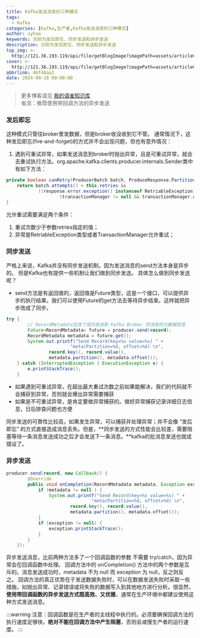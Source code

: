 ```yaml
---
title: Kafka发送消息的三种模式
tags:
  - Kafka
categories: [Kafka,生产者,Kafka发送消息的三种模式]
author: xyhao
keywords: 分别为发后即忘、同步发送和异步发送
description: 分别为发后即忘、同步发送和异步发送
top_img: >-
  http://121.36.193.119/api/file/getBlogImage?imagePath=assets/articleCover/Kafka.png
cover: >-
  http://121.36.193.119/api/file/getBlogImage?imagePath=assets/articleCover/Kafka.png
abbrlink: 46f48aa2
date: 2024-08-18 00:00:00
---
```



> 更多博客请见 [我的语雀知识库](https://www.yuque.com/u41117719/xd1qgc)  
> 省流：推荐使用带回调方法的异步发送

### 发后即忘
这种模式只管往broker里发数据，但是broker收没收到它不管。
通常情况下，这种发后即忘(fire-and-forget)的方式并不会出现问题，但也有意外情况：

1. 遇到可重试异常，如果发送消息到broker时抛出异常，且是可重试异常，就会去重试执行方法。org.apache.kafka.clients.producer.internals.Sender类中有如下方法：
```java
private boolean canRetry(ProducerBatch batch, ProduceResponse.PartitionResponse response) {
    return batch.attempts() < this.retries &&
            ((response.error.exception() instanceof RetriableException) ||
                    (transactionManager != null && transactionManager.canRetry(response, batch)));
}
```
允许重试需要满足两个条件：

1. 重试次数少于参数retries指定的值；
2. 异常是RetriableException类型或者TransactionManager允许重试；
### 同步发送
严格上来说，Kafka并没有同步发送机制。因为发送消息的send方法本身是异步的。
但是Kafka也有提供一些机制让我们做到同步发送。
具体怎么做到同步发送呢？

- send方法是有返回值的，返回值是Future类型，这是一个接口，可以提供异步的执行结果。我们可以使用Future的get方法去等待异步结束。这样就把异步改成了同步。

```java
try {
        // RecordMetadata包含了成功发送到 Kafka Broker 的消息的元数据信息
        Future<RecordMetadata> future = producer.send(record);
        RecordMetadata metadata = future.get();
        System.out.printf("Send Record(key=%s value=%s) " +
                        "meta(Partition=%d, offset=%d) \n",
                record.key(), record.value(),
                metadata.partition(), metadata.offset());
    } catch (InterruptedException | ExecutionException e) {
        e.printStackTrace();
    }

```

- 如果遇到可重试异常，在超出最大重试次数之前如果能解决，我们的代码就不会捕获到异常，否则就会爆出异常需要捕获
- 如果是不可重试异常，是肯定要做异常捕获的。做好异常捕获记录详细日志信息，日后排查问题也方便

同步发送的可靠性比较高，如果发生异常，可以捕获并处理异常；并不会像 “发后即忘” 的方式直接造成消息丢失。但是，**同步发送的方式性能会比较差，需要阻塞等待一条消息发送成功之后才会发送下一条消息。**kafka的批消息发送也就成摆设了。

### 异步发送

```java
producer.send(record, new Callback() {
        @Override
        public void onCompletion(RecordMetadata metadata, Exception exception) {
            if (metadata != null ) {
                System.out.printf("Send Record(key=%s value=%s) " +
                                "meta(Partition=%d, offset=%d) \n",
                        record.key(), record.value(),
                        metadata.partition(), metadata.offset());
            }
            if (exception != null) {
                exception.printStackTrace();
            }
        }
    });
```

异步发送消息，比前两种方法多了一个回调函数的参数
不需要 try/catch，因为异常会在回调函数中处理。
回调方法中的 onCompletion() 方法中的两个参数是互斥的。消息发送成功时，metadata 不为 null 而 exception 为 null，反之则反之。
回调方法的真正优势在于发送数据失败时，可以在数据发送失败时采取一些措施，如抛出异常、记录错误或将失败的数据写入到其他地方进行分析。很显然，**使用带回调函数的异步发送方式既高效、又优雅**，通常在生产环境中都建议使用这种方式发送消息。

:::warning
注意：回调函数是在生产者的主线程中执行的。必须要确保回调方法的执行速度足够快，**绝对不能在回调方法中产生阻塞**，否则会减慢生产者的运行速度。
:::


